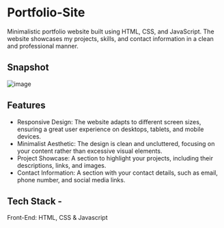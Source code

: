 # Portfolio-Site
Minimalistic portfolio website built using HTML, CSS, and JavaScript. The website showcases my projects, skills, and contact information in a clean and professional manner.
## Snapshot
![image](https://github.com/user-attachments/assets/e9071c52-db2b-45b0-8889-76fb2fd6b50b)


## Features 
- Responsive Design: The website adapts to different screen sizes, ensuring a great user experience on desktops, tablets, and mobile devices.
- Minimalist Aesthetic: The design is clean and uncluttered, focusing on your content rather than excessive visual elements.
- Project Showcase: A section to highlight your projects, including their descriptions, links, and images.
- Contact Information: A section with your contact details, such as email, phone number, and social media links.
  
## Tech Stack - 
Front-End: HTML, CSS & Javascript

